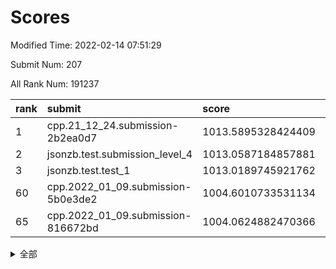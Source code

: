 # Scores

Modified Time: 2022-02-14 07:51:29

Submit Num: 207

All Rank Num: 191237

| rank |               submit               |       score        |       sigma        | pk_num |
| :--- | :--------------------------------- | :----------------- | :----------------- | :----- |
| 1    | cpp.21_12_24.submission-2b2ea0d7   | 1013.5895328424409 | 0.8252264411496748 | 3690   |
| 2    | jsonzb.test.submission_level_4     | 1013.0587184857881 | 0.8310622057217187 | 3697   |
| 3    | jsonzb.test.test_1                 | 1013.0189745921762 | 0.815937058342648  | 3695   |
| 60   | cpp.2022_01_09.submission-5b0e3de2 | 1004.6010733531134 | 0.721661236981295  | 3693   |
| 65   | cpp.2022_01_09.submission-816672bd | 1004.0624882470366 | 0.7027056621545471 | 3694   |


<details>
<summary>全部</summary>

| rank |                 submit                 |       score        |       sigma        | pk_num |
| :--- | :------------------------------------- | :----------------- | :----------------- | :----- |
| 1    | cpp.21_12_24.submission-2b2ea0d7       | 1013.5895328424409 | 0.8252264411496748 | 3690   |
| 2    | jsonzb.test.submission_level_4         | 1013.0587184857881 | 0.8310622057217187 | 3697   |
| 3    | jsonzb.test.test_1                     | 1013.0189745921762 | 0.815937058342648  | 3695   |
| 4    | gobigger.level_3.submission_level_3_29 | 1011.9299873107854 | 0.7800371074629714 | 3693   |
| 5    | gobigger.level_3.submission_level_3_2  | 1011.7983869837715 | 0.7998953316033243 | 3699   |
| 6    | gobigger.level_3.submission_level_3_38 | 1011.7967946476847 | 0.7977432312171828 | 3698   |
| 7    | gobigger.level_3.submission_level_3_10 | 1011.5713320651778 | 0.7897557423949558 | 3698   |
| 8    | gobigger.level_3.submission_level_3_30 | 1011.1097781295883 | 0.7538740034906133 | 3695   |
| 9    | gobigger.level_3.submission_level_3_12 | 1011.0383258326684 | 0.7605637876584942 | 3696   |
| 10   | gobigger.level_3.submission_level_3_14 | 1010.8877886546629 | 0.7979280656768301 | 3696   |
| 11   | gobigger.level_3.submission_level_3_23 | 1010.8448629054471 | 0.771374028002788  | 3693   |
| 12   | gobigger.level_3.submission_level_3_24 | 1010.827305190803  | 0.7601868102308185 | 3700   |
| 13   | gobigger.level_3.submission_level_3_34 | 1010.7446899768028 | 0.7645764750151831 | 3693   |
| 14   | gobigger.level_3.submission_level_3_40 | 1010.573067890966  | 0.7708386769981359 | 3695   |
| 15   | gobigger.level_3.submission_level_3_7  | 1010.5099161243065 | 0.7642700940987052 | 3693   |
| 16   | gobigger.level_3.submission_level_3_11 | 1010.5039258721255 | 0.7610387876767281 | 3693   |
| 17   | gobigger.level_3.submission_level_3_3  | 1010.471563293883  | 0.752926869666661  | 3695   |
| 18   | gobigger.level_3.submission_level_3_1  | 1010.4374056603413 | 0.7473284419650306 | 3701   |
| 19   | gobigger.level_3.submission_level_3_4  | 1010.1786409784725 | 0.7877165121778875 | 3696   |
| 20   | gobigger.level_3.submission_level_3_31 | 1010.0937214500789 | 0.7658604508885793 | 3699   |
| 21   | gobigger.level_3.submission_level_3_20 | 1009.9376157015267 | 0.7647205407835571 | 3691   |
| 22   | gobigger.level_3.submission_level_3_16 | 1009.9270283854544 | 0.75553759097443   | 3694   |
| 23   | gobigger.level_3.submission_level_3_6  | 1009.8249724721238 | 0.7427916920018659 | 3692   |
| 24   | gobigger.level_3.submission_level_3_33 | 1009.7638553589206 | 0.7573604125632413 | 3696   |
| 25   | gobigger.level_3.submission_level_3_18 | 1009.7637503970824 | 0.7421551187024978 | 3690   |
| 26   | gobigger.level_3.submission_level_3_39 | 1009.7485089769658 | 0.7518639084206635 | 3697   |
| 27   | gobigger.level_3.submission_level_3_47 | 1009.7474128925055 | 0.7412229577501132 | 3699   |
| 28   | gobigger.level_3.submission_level_3_32 | 1009.7036856247165 | 0.7382226745604623 | 3694   |
| 29   | gobigger.level_3.submission_level_3_27 | 1009.6794069992891 | 0.7655655037657694 | 3697   |
| 30   | gobigger.level_3.submission_level_3_19 | 1009.6242005251611 | 0.7688198527914524 | 3696   |
| 31   | gobigger.level_3.submission_level_3_45 | 1009.6066809166218 | 0.7573264720374729 | 3694   |
| 32   | gobigger.level_3.submission_level_3_26 | 1009.5820573619028 | 0.7616556128782854 | 3702   |
| 33   | gobigger.level_3.submission_level_3_28 | 1009.527272354309  | 0.7470779776691371 | 3696   |
| 34   | gobigger.level_3.submission_level_3_35 | 1009.4767166177919 | 0.762130581740365  | 3690   |
| 35   | gobigger.level_3.submission_level_3_21 | 1009.4759020360067 | 0.7555890555899568 | 3700   |
| 36   | gobigger.level_3.submission_level_3_44 | 1009.4727635806972 | 0.7591102810991508 | 3700   |
| 37   | gobigger.level_3.submission_level_3_8  | 1009.4507909681308 | 0.7252549495312627 | 3692   |
| 38   | gobigger.level_3.submission_level_3_17 | 1009.4417231069646 | 0.7787637956081843 | 3697   |
| 39   | gobigger.level_3.submission_level_3_48 | 1009.3292736796276 | 0.7384848190117373 | 3697   |
| 40   | gobigger.level_3.submission_level_3_13 | 1009.3210560003827 | 0.7517475357503587 | 3692   |
| 41   | gobigger.level_3.submission_level_3_42 | 1009.2224232119152 | 0.7402740660335007 | 3694   |
| 42   | gobigger.level_3.submission_level_3_5  | 1009.2220044124342 | 0.7486716708399888 | 3691   |
| 43   | gobigger.level_3.submission_level_3_41 | 1009.0841579113373 | 0.7548594066146542 | 3695   |
| 44   | gobigger.level_3.submission_level_3_0  | 1009.072410660211  | 0.741088928879799  | 3695   |
| 45   | gobigger.level_3.submission_level_3_9  | 1008.9209915704628 | 0.7409639712913388 | 3693   |
| 46   | gobigger.level_3.submission_level_3_15 | 1008.8798652929929 | 0.754673849692121  | 3699   |
| 47   | gobigger.level_3.submission_level_3_36 | 1008.8421774850934 | 0.7479324195704614 | 3693   |
| 48   | gobigger.level_3.submission_level_3_25 | 1008.7511860510762 | 0.7395904920482882 | 3696   |
| 49   | gobigger.level_3.submission_level_3_37 | 1008.7130650971131 | 0.7433323078283666 | 3693   |
| 50   | gobigger.level_3.submission_level_3_49 | 1008.7113253836499 | 0.7507207426343099 | 3691   |
| 51   | gobigger.level_3.submission_level_3_22 | 1008.7044525333681 | 0.7310332775819317 | 3695   |
| 52   | gobigger.level_3.submission_level_3_46 | 1008.688645498269  | 0.7363895063990603 | 3696   |
| 53   | gobigger.level_3.submission_level_3_43 | 1008.5244877152546 | 0.735271373146279  | 3700   |
| 54   | gobigger.level_1.submission_level_1_39 | 1005.6992076670135 | 0.7208514494549283 | 3694   |
| 55   | gobigger.level_1.submission_level_1_33 | 1004.884070932825  | 0.7208621718691498 | 3696   |
| 56   | gobigger.level_1.submission_level_1_6  | 1004.7949211781222 | 0.7381865353305185 | 3699   |
| 57   | gobigger.level_1.submission_level_1_35 | 1004.7095029076431 | 0.7226391280031013 | 3692   |
| 58   | gobigger.level_1.submission_level_1_17 | 1004.6779451675368 | 0.7208527422860677 | 3699   |
| 59   | gobigger.level_1.submission_level_1_29 | 1004.6343062050607 | 0.7194384270694286 | 3697   |
| 60   | cpp.2022_01_09.submission-5b0e3de2     | 1004.6010733531134 | 0.721661236981295  | 3693   |
| 61   | gobigger.level_1.submission_level_1_48 | 1004.5477394719375 | 0.7174691864380851 | 3696   |
| 62   | gobigger.level_1.submission_level_1_7  | 1004.433000708267  | 0.7097208959021112 | 3694   |
| 63   | gobigger.level_1.submission_level_1_22 | 1004.3901349196453 | 0.7190131123652592 | 3693   |
| 64   | gobigger.level_1.submission_level_1_43 | 1004.1111084630725 | 0.7121599701995306 | 3700   |
| 65   | cpp.2022_01_09.submission-816672bd     | 1004.0624882470366 | 0.7027056621545471 | 3694   |
| 66   | gobigger.level_1.submission_level_1_49 | 1004.026578518601  | 0.7294590572206443 | 3696   |
| 67   | gobigger.level_1.submission_level_1_27 | 1003.9400062720727 | 0.7079252439431701 | 3696   |
| 68   | gobigger.level_1.submission_level_1_31 | 1003.9349343538001 | 0.7127823964475131 | 3693   |
| 69   | gobigger.level_1.submission_level_1_4  | 1003.8722465322439 | 0.723196289864947  | 3695   |
| 70   | gobigger.level_1.submission_level_1_34 | 1003.8502076440723 | 0.7076656024510787 | 3698   |
| 71   | gobigger.level_1.submission_level_1_24 | 1003.813902843686  | 0.7105931680078393 | 3694   |
| 72   | gobigger.level_1.submission_level_1_15 | 1003.7980363889686 | 0.7109489749543976 | 3695   |
| 73   | gobigger.level_1.submission_level_1_44 | 1003.7112131846511 | 0.7026222202833001 | 3700   |
| 74   | gobigger.level_1.submission_level_1_1  | 1003.6198770143557 | 0.7226562300973932 | 3697   |
| 75   | gobigger.level_1.submission_level_1_16 | 1003.3779709425687 | 0.7173859903443601 | 3697   |
| 76   | gobigger.level_1.submission_level_1_13 | 1003.3685968341086 | 0.7214940497597201 | 3697   |
| 77   | gobigger.level_1.submission_level_1_11 | 1003.3133402666367 | 0.7244915670975471 | 3698   |
| 78   | gobigger.level_1.submission_level_1_45 | 1003.2016034433225 | 0.7149321131259038 | 3695   |
| 79   | gobigger.level_1.submission_level_1_30 | 1003.1789380010975 | 0.7102479389268732 | 3697   |
| 80   | gobigger.level_1.submission_level_1_3  | 1003.1608191741465 | 0.7386029837800058 | 3697   |
| 81   | gobigger.level_1.submission_level_1_2  | 1003.1433653317803 | 0.7106645536045636 | 3693   |
| 82   | gobigger.level_1.submission_level_1_47 | 1003.0195986880233 | 0.7221431505237985 | 3694   |
| 83   | gobigger.level_1.submission_level_1_42 | 1002.9914868800082 | 0.7215197255966057 | 3699   |
| 84   | gobigger.level_1.submission_level_1_23 | 1002.9435704995557 | 0.7059395577287308 | 3695   |
| 85   | gobigger.level_1.submission_level_1_37 | 1002.920724459602  | 0.7318269987316558 | 3700   |
| 86   | gobigger.level_1.submission_level_1_20 | 1002.9042658048913 | 0.7111080089769095 | 3700   |
| 87   | gobigger.level_1.submission_level_1_12 | 1002.8469241659244 | 0.711937946998715  | 3693   |
| 88   | gobigger.level_1.submission_level_1_5  | 1002.7958497649295 | 0.7063881451147943 | 3695   |
| 89   | gobigger.level_1.submission_level_1_10 | 1002.787440048272  | 0.7155164917083026 | 3696   |
| 90   | gobigger.level_1.submission_level_1_18 | 1002.7599485371904 | 0.7173288001532788 | 3701   |
| 91   | gobigger.level_1.submission_level_1_36 | 1002.7466017140733 | 0.7117480898844982 | 3694   |
| 92   | gobigger.level_1.submission_level_1_40 | 1002.7082779841568 | 0.7225758743112874 | 3692   |
| 93   | gobigger.level_1.submission_level_1_9  | 1002.6902177287164 | 0.7168339951499955 | 3692   |
| 94   | gobigger.level_1.submission_level_1_26 | 1002.5124117347877 | 0.7161078689401293 | 3698   |
| 95   | gobigger.level_1.submission_level_1_19 | 1002.3754383055802 | 0.7103569585417132 | 3692   |
| 96   | gobigger.level_1.submission_level_1_38 | 1002.3740316876016 | 0.7107461784367745 | 3698   |
| 97   | gobigger.level_1.submission_level_1_41 | 1002.2787159421916 | 0.7034867317174017 | 3696   |
| 98   | gobigger.level_1.submission_level_1_25 | 1002.2598296470932 | 0.7075585046716106 | 3693   |
| 99   | gobigger.level_1.submission_level_1_46 | 1002.2539731102553 | 0.7147778739321325 | 3697   |
| 100  | gobigger.level_1.submission_level_1_32 | 1002.227281668682  | 0.7094065809692461 | 3693   |
| 101  | gobigger.level_1.submission_level_1_14 | 1002.1790960200041 | 0.7136391040646904 | 3691   |
| 102  | gobigger.level_1.submission_level_1_21 | 1002.0893154001437 | 0.7067454482006733 | 3694   |
| 103  | gobigger.level_1.submission_level_1_0  | 1002.0774221525855 | 0.7042812444026141 | 3697   |
| 104  | gobigger.level_1.submission_level_1_28 | 1001.7253383578983 | 0.712769500188521  | 3697   |
| 105  | gobigger.level_1.submission_level_1_8  | 1001.4620198008696 | 0.7166562060602869 | 3697   |
| 106  | gobigger.random.submission_random_44   | 997.7221442119925  | 0.7193141870513308 | 3694   |
| 107  | gobigger.random.submission_random_31   | 997.2623345433124  | 0.7053498180512701 | 3694   |
| 108  | gobigger.random.submission_random_12   | 996.9085502860179  | 0.7027310218449389 | 3696   |
| 109  | gobigger.random.submission_random_36   | 996.7428820480368  | 0.7138792498527375 | 3700   |
| 110  | gobigger.random.submission_random_40   | 996.6900535209592  | 0.7094439160800385 | 3700   |
| 111  | gobigger.random.submission_random_6    | 996.6793868945828  | 0.7193403440253945 | 3693   |
| 112  | gobigger.random.submission_random_39   | 996.5653225105245  | 0.7166893246346223 | 3696   |
| 113  | gobigger.random.submission_random_41   | 996.5017599210744  | 0.7132913889725998 | 3696   |
| 114  | gobigger.random.submission_random_49   | 996.4950633643308  | 0.7102142793044623 | 3694   |
| 115  | gobigger.random.submission_random_8    | 996.4901210615316  | 0.7109621865160247 | 3696   |
| 116  | gobigger.random.submission_random_42   | 996.4779088130973  | 0.7000494262265458 | 3696   |
| 117  | gobigger.random.submission_random_16   | 996.4187090270159  | 0.7061400057311555 | 3695   |
| 118  | gobigger.random.submission_random_38   | 996.4149518684413  | 0.7047909269741897 | 3699   |
| 119  | gobigger.random.submission_random_27   | 996.3232495999807  | 0.7041550540110662 | 3695   |
| 120  | gobigger.random.submission_random_21   | 996.2328909088377  | 0.7107456423787013 | 3687   |
| 121  | gobigger.random.submission_random_37   | 996.1932156819614  | 0.7103616115591342 | 3701   |
| 122  | gobigger.random.submission_random_0    | 996.1286545625869  | 0.7121821987257171 | 3695   |
| 123  | gobigger.random.submission_random_23   | 996.0316756224464  | 0.7412272907705262 | 3695   |
| 124  | gobigger.random.submission_random_18   | 996.0139089346378  | 0.7144651600371936 | 3699   |
| 125  | gobigger.random.submission_random_2    | 995.9966258207028  | 0.7151890942144896 | 3691   |
| 126  | gobigger.random.submission_random_28   | 995.9596070915279  | 0.7150708445597235 | 3699   |
| 127  | gobigger.random.submission_random_9    | 995.930182780562   | 0.7292832561949685 | 3694   |
| 128  | gobigger.random.submission_random_46   | 995.8913706472222  | 0.7020737298769016 | 3695   |
| 129  | gobigger.random.submission_random_32   | 995.8824988295527  | 0.7158765224598217 | 3697   |
| 130  | gobigger.random.submission_random_43   | 995.8615093866607  | 0.7188145405588554 | 3697   |
| 131  | gobigger.random.submission_random_19   | 995.8131458312369  | 0.7183431199034007 | 3695   |
| 132  | gobigger.random.submission_random_25   | 995.8048405796713  | 0.7144047937351606 | 3697   |
| 133  | gobigger.random.submission_random_7    | 995.7983281557841  | 0.7107766508018079 | 3698   |
| 134  | gobigger.random.submission_random_47   | 995.7956806419601  | 0.7104084126150048 | 3695   |
| 135  | gobigger.random.submission_random_20   | 995.7511894419778  | 0.7024900979970157 | 3696   |
| 136  | gobigger.random.submission_random_26   | 995.7485704647924  | 0.717852796876308  | 3689   |
| 137  | gobigger.random.submission_random_10   | 995.6609763237337  | 0.7040645385447212 | 3698   |
| 138  | gobigger.random.submission_random_4    | 995.6027553601036  | 0.70073165561168   | 3698   |
| 139  | gobigger.random.submission_random_35   | 995.5752406388776  | 0.7133832201499221 | 3700   |
| 140  | gobigger.random.submission_random_33   | 995.399624353476   | 0.7211357484182533 | 3691   |
| 141  | gobigger.random.submission_random_15   | 995.3359733959795  | 0.7068628434518018 | 3700   |
| 142  | gobigger.random.submission_random_29   | 995.2879220191165  | 0.7139804720083315 | 3694   |
| 143  | gobigger.random.submission_random_1    | 995.2863436901531  | 0.7195283092692377 | 3695   |
| 144  | gobigger.random.submission_random_17   | 995.2133710702682  | 0.7125304610888369 | 3696   |
| 145  | gobigger.random.submission_random_22   | 995.1758253272303  | 0.7047555475183096 | 3693   |
| 146  | gobigger.random.submission_random_45   | 995.1675008568143  | 0.7112196894835906 | 3688   |
| 147  | gobigger.random.submission_random_3    | 995.1617592142902  | 0.7228963723650027 | 3697   |
| 148  | gobigger.random.submission_random_5    | 995.0264240232948  | 0.7170216420602932 | 3698   |
| 149  | gobigger.random.submission_random_48   | 995.0222844287523  | 0.716413427687428  | 3701   |
| 150  | gobigger.random.submission_random_34   | 994.9369181163581  | 0.6993033946718497 | 3696   |
| 151  | gobigger.random.submission_random_24   | 994.8768568399106  | 0.7094103704465871 | 3693   |
| 152  | gobigger.random.submission_random_30   | 994.7301436380534  | 0.7152595595657748 | 3692   |
| 153  | gobigger.random.submission_random_13   | 994.5660738640458  | 0.7135791650645346 | 3694   |
| 154  | gobigger.random.submission_random_11   | 994.3662614840378  | 0.7121030987603483 | 3697   |
| 155  | gobigger.random.submission_random_14   | 994.0542947083098  | 0.7122404113998331 | 3692   |
| 156  | gobigger.level_2.submission_level_2_21 | 994.0266884530832  | 0.7364191623963912 | 3695   |
| 157  | gobigger.level_2.submission_level_2_40 | 993.9435625508718  | 0.7208361283188605 | 3697   |
| 158  | gobigger.level_2.submission_level_2_24 | 993.6699367446529  | 0.7318460008958853 | 3691   |
| 159  | gobigger.level_2.submission_level_2_44 | 993.4982943719194  | 0.7244526059576478 | 3700   |
| 160  | gobigger.level_2.submission_level_2_49 | 993.292607508117   | 0.7302456136686996 | 3699   |
| 161  | gobigger.level_2.submission_level_2_39 | 993.1904156613044  | 0.754294001872993  | 3694   |
| 162  | gobigger.level_2.submission_level_2_48 | 993.139009561625   | 0.7394780936649374 | 3694   |
| 163  | gobigger.level_2.submission_level_2_42 | 993.1093261580133  | 0.7450414059793733 | 3692   |
| 164  | gobigger.level_2.submission_level_2_14 | 993.1034058592206  | 0.7295527553880711 | 3700   |
| 165  | gobigger.level_2.submission_level_2_26 | 993.0493392470328  | 0.7366066646449908 | 3693   |
| 166  | gobigger.level_2.submission_level_2_8  | 993.0393966144214  | 0.7391148412268973 | 3692   |
| 167  | gobigger.level_2.submission_level_2_16 | 992.914054695749   | 0.7318813917361646 | 3699   |
| 168  | gobigger.level_2.submission_level_2_7  | 992.8958600930765  | 0.7347695149699668 | 3698   |
| 169  | gobigger.level_2.submission_level_2_17 | 992.8907117562674  | 0.7367643562437141 | 3691   |
| 170  | gobigger.level_2.submission_level_2_23 | 992.8434736626986  | 0.7424932161687102 | 3697   |
| 171  | gobigger.level_2.submission_level_2_31 | 992.7487035130305  | 0.7464739032871306 | 3695   |
| 172  | gobigger.level_2.submission_level_2_38 | 992.7329001182189  | 0.7495975782458364 | 3696   |
| 173  | gobigger.level_2.submission_level_2_2  | 992.7191110918781  | 0.7396414815275283 | 3694   |
| 174  | gobigger.level_2.submission_level_2_27 | 992.6896371149155  | 0.7347955794204398 | 3697   |
| 175  | gobigger.level_2.submission_level_2_13 | 992.557370219938   | 0.7269920189033553 | 3699   |
| 176  | gobigger.level_2.submission_level_2_4  | 992.5569481374575  | 0.7396798930992987 | 3697   |
| 177  | gobigger.level_2.submission_level_2_12 | 992.490872684501   | 0.7367060975994377 | 3694   |
| 178  | gobigger.level_2.submission_level_2_0  | 992.4713960276675  | 0.7507985686986499 | 3696   |
| 179  | gobigger.level_2.submission_level_2_46 | 992.4682409339337  | 0.7310812742957546 | 3700   |
| 180  | gobigger.level_2.submission_level_2_28 | 992.4499932517796  | 0.7524196803589827 | 3695   |
| 181  | gobigger.level_2.submission_level_2_25 | 992.4040027777111  | 0.7210874236904508 | 3696   |
| 182  | gobigger.level_2.submission_level_2_20 | 992.3736420117148  | 0.7495810097938996 | 3696   |
| 183  | gobigger.level_2.submission_level_2_36 | 992.221460071021   | 0.7467605970168857 | 3694   |
| 184  | gobigger.level_2.submission_level_2_9  | 992.1808363671817  | 0.7482317365224946 | 3692   |
| 185  | gobigger.level_2.submission_level_2_29 | 992.1695346129245  | 0.728409495283449  | 3692   |
| 186  | gobigger.level_2.submission_level_2_47 | 992.1554206158886  | 0.7285332756902302 | 3692   |
| 187  | gobigger.level_2.submission_level_2_1  | 992.1408774136717  | 0.7603590822515386 | 3693   |
| 188  | gobigger.level_2.submission_level_2_19 | 992.1171143201262  | 0.7349201627794612 | 3696   |
| 189  | gobigger.level_2.submission_level_2_18 | 992.0611025954985  | 0.7377652860184529 | 3693   |
| 190  | gobigger.level_2.submission_level_2_45 | 991.9567966123797  | 0.7560789129790366 | 3694   |
| 191  | gobigger.level_2.submission_level_2_41 | 991.9079410873487  | 0.7584796911218189 | 3694   |
| 192  | gobigger.level_2.submission_level_2_43 | 991.829031584378   | 0.7414049979766755 | 3693   |
| 193  | gobigger.level_2.submission_level_2_22 | 991.8021255645532  | 0.7507339952176434 | 3690   |
| 194  | gobigger.level_2.submission_level_2_33 | 991.7532480618903  | 0.7817747586830155 | 3687   |
| 195  | gobigger.level_2.submission_level_2_10 | 991.7106707617099  | 0.7374061052963355 | 3697   |
| 196  | gobigger.level_2.submission_level_2_3  | 991.5606059490109  | 0.762302619610127  | 3698   |
| 197  | gobigger.level_2.submission_level_2_34 | 991.4005642615118  | 0.7520118324776354 | 3695   |
| 198  | gobigger.level_2.submission_level_2_6  | 991.3591172376518  | 0.7594161017121888 | 3694   |
| 199  | gobigger.level_2.submission_level_2_15 | 991.3332210612     | 0.7426852839068199 | 3695   |
| 200  | gobigger.level_2.submission_level_2_37 | 991.3323278919463  | 0.7475714171994079 | 3696   |
| 201  | gobigger.level_2.submission_level_2_5  | 991.1583054532539  | 0.7558209864080369 | 3691   |
| 202  | gobigger.level_2.submission_level_2_35 | 990.893761550662   | 0.7447774244952362 | 3692   |
| 203  | gobigger.level_2.submission_level_2_11 | 990.6448292903734  | 0.7517545384448506 | 3695   |
| 204  | gobigger.level_2.submission_level_2_32 | 990.2288205577261  | 0.7543034665502818 | 3698   |
| 205  | gobigger.level_2.submission_level_2_30 | 990.0829575045713  | 0.7676312178225332 | 3695   |
| 206  | gobigger.none.submission_none_1        | 977.7278947341184  | 1.2984586636371365 | 3699   |
| 207  | gobigger.none.submission_none_0        | 975.4915592375355  | 1.586152963067243  | 3701   |

</details>